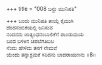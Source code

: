 +++
title = "008 ಬನ್ದು ಮುನಿಪತಿ"

+++
ಬಂದು ಮುನಿಪತಿ ತಾಯ್ಗೆ ಕೈಮುಗಿ  
ದೆಂದನಂಬಿಕೆಯಲ್ಲಿ ಜನಿಸುವ  
ನಂದನನು ಜಾತ್ಯಂಧನಂಬಾಲಿಕೆಗೆ ಪಾಂಡುಮಯ  
ಬಂದ ಬಳಿಕಿನ ಚಪಲೆಗತಿಬಲ  
ನೆಂದು ಹೇಳಿದು ತನಗೆ ನೇಮವೆ  
ಯೆಂದು ತನ್ನಾಶ್ರಮಕೆ ಸರಿದನು ಬಾದರಾಯಣನು     ॥8॥